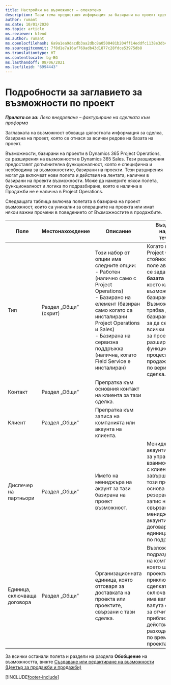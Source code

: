 ```yaml
---
title: Настройки на възможност – олекотено
description: Тази тема предоставя информация за базирани на проект сделки и базирани на проект редове на възможност.
author: rumant
ms.date: 10/01/2020
ms.topic: article
ms.reviewer: kfend
ms.author: rumant
ms.openlocfilehash: 6a9a1ea9dacdb3aa2dbc8a0500481b204ff14eddfc1138e3db43ff568d7cd48b
ms.sourcegitcommit: 7f8d1e7a16af769adb43d1877c28fdce53975db8
ms.translationtype: HT
ms.contentlocale: bg-BG
ms.lasthandoff: 08/06/2021
ms.locfileid: "6994443"
---
```

# <a name="header-details-for-project-opportunities"></a>Подробности за заглавието за възможности по проект

_**Прилага се за:** Леко внедряване – фактуриране на сделката към проформа_

Заглавката на възможност обхваща цялостната информация за сделка, базирана на проект, която се отнася за всички редове на базата на проект.

Възможности, базирани на проекти в Dynamics 365 Project Operations, са разширения на възможности в Dynamics 365 Sales. Тези разширения предоставят допълнителна функционалност, която е специфична и необходима за възможностите, базирани на проекти. Тези разширения могат да включват нови полета и действия на лентата, налични в базирани на проекти възможности. Може да намерите някои полета, функционалност и логика по подразбиране, която е налична в Продажби не е налична в Project Operations.

Следващата таблица включва полетата в базирана на проект възможност, които са уникални за операциите на проекта или имат някои важни промени в поведението от Възможностите в продажбите.

| **Поле** | **Местонахождение** | **Описание** | **Въздействие надолу по течението** |
| --- | --- | --- | --- |
| Тип | Раздел „Общи” (скрит) | Този набор от опции има следните опции:</br>- Работен (налично само с Project Operations)</br>- Базирано на елемент (базиран само когато са инсталирани Project Operations и Sales)</br>- Базирана на сервизна поддръжка (налична, когато Field Service е инсталиран) | Когато използвате Project Operations, стойността на това поле автоматично се задава на **На базата на работа**, което класифицира възможността като базирана на проект. Възможността трябва да е базирана на проект, за да се активират всички специфични за проекта разширения и функционалност в процеса на продажби надолу по веригата за тази сделка. |
| Контакт | Раздел „Общи” | Препратка към основния контакт на клиента за тази сделка. | |
| Клиент | Раздел „Общи” | Препратка към записа на компанията или акаунта на клиента. | |
| Диспечер на партньори | Раздел „Общи” | Името на мениджъра на акаунт за тази базирана на проект възможност. | Мениджърът на акаунтите отговаря за управлението на взаимоотношенията с клиента чрез завършването на този проект. Въз основа на резервирания запис на ресурс, свързан с мениджъра на акаунти, договарящата се единица се задава по подразбиране. |
| Единица, сключваща договора | Раздел „Общи” | Организационната единица, която отговаря за доставката на проекта или проектите, свързани с тази сделка. | Възложителят е подразделението на компанията, което ще изпълнява проектите след приключване на сделката. Всяко сключващо звено има валута и тази валута се използва за отчитане на приблизителни и действителни разходи, направени по време на проекта. |

За всички останали полета и раздели на раздела **Обобщение** на възможността, вижте [Създаване или редактиране на възможности (Център за продажби и продажби)](/dynamics365/sales-enterprise/create-edit-opportunity-sales)


[!INCLUDE[footer-include](../../includes/footer-banner.md)]
